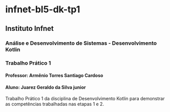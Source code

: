 # infnet-bl5-dk-tp1
## Instituto Infnet
### Análise e Desenvolvimento de Sistemas - Desenvolvimento Kotlin
### Trabalho Prático 1
#### Professor: Armênio Torres Santiago Cardoso
#### Aluno: Juarez Geraldo da Silva junior
Trabalho Prático 1 da disciplina de Desenvolvimento Kotlin para demonstrar as competências trabalhadas nas etapas 1 e 2.
